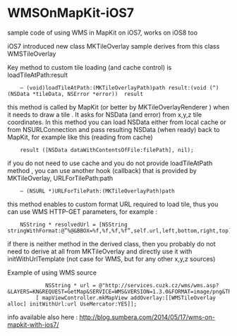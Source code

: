 WMSOnMapKit-iOS7
================
sample code of using WMS in MapKit on iOS7, works on iOS8 too

iOS7 introduced new class MKTileOverlay sample derives from this class WMSTileOverlay

Key method to custom tile loading (and cache control) is loadTileAtPath:result

        – (void)loadTileAtPath:(MKTileOverlayPath)path result:(void (^)(NSData *tileData, NSError *error))  result

this method is called by MapKit (or better by MKTileOverlayRenderer ) when it needs to draw a tile . It asks for NSData (and error) from x,y,z tile coordinates. In this method you can  load NSData either from local cache or from NSURLConnection and pass resulting NSData (when ready)  back to MapKit, for example like this (reading from cache)

        result ([NSData dataWithContentsOfFile:filePath], nil);

if you do not need to use cache and you do not provide loadTileAtPath method , you can use another hook (callback) that is provided by MKTileOverlay, URLForTilePath:path

        – (NSURL *)URLForTilePath:(MKTileOverlayPath)path

this method enables to custom format URL required to load tile, thus you can use WMS HTTP-GET parameters, for example :

        NSString * resolvedUrl = [NSString stringWithFormat:@”%@&BBOX=%f,%f,%f,%f”,self.url,left,bottom,right,top];

if there is neither method in the derived class, then you probably do not need to derive at all from MKTileOverlay and directly use it with initWithUrlTemplate (not case for WMS, but for any other x,y,z  sources)


Example of using WMS source  

                NSString * url = @"http://services.cuzk.cz/wms/wms.asp?&LAYERS=KN&REQUEST=GetMap&SERVICE=WMS&VERSION=1.3.0&FORMAT=image/png&TRANSPARENT=TRUE&STYLES=&CRS=EPSG:900913&WIDTH=256&HEIGHT=256";
             [ mapViewController.mkMapView addOverlay:[[WMSTileOverlay alloc] initWithUrl:url UseMercator:YES]];

info available also here : http://blog.sumbera.com/2014/05/17/wms-on-mapkit-with-ios7/
